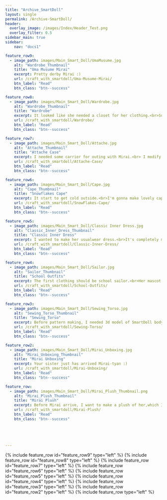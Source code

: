 ```yaml
---
title: "Archive_SmartDoll"
layout: single
permalink: /Archive-SmartDoll/
header:
  overlay_image: /images/Index/Header_Test.png
  overlay_filter: 0.5
sidebar_main: true
sidebar:
    nav: "docs1"

feature_row9:
  - image_path: images/Main_Smart_Doll/UmaMusume.jpg
    alt: "Wardrobe_Thumbnail"
    title: "Uma Musume Mirai"
    excerpt: Pretty derby Mirai :)
    url: /craft_with_smartdoll/Uma-Musume-Mirai/
    btn_label: "Read"
    btn_class: "btn--success"

feature_row8:
  - image_path: images/Main_Smart_Doll/Wardrobe.jpg
    alt: "Wardrobe_Thumbnail"
    title: "Wardrobe"
    excerpt: It looked like she needed a closet for her clothing.<br>So I did some woodworking for her :)
    url: /craft_with_smartdoll/Wardrobe/
    btn_label: "Read"
    btn_class: "btn--success"

feature_row7:
  - image_path: images/Main_Smart_Doll/Attache.jpg
    alt: "Attache_Thumbnail"
    title: "Attache Case"
    excerpt: I needed some carrier for outing with Mirai.<br> I modify ready-made attache case to my original Mirai Carry.
    url: /craft_with_smartdoll/Attache-Case/
    btn_label: "Read"
    btn_class: "btn--success"

feature_row6:
  - image_path: images/Main_Smart_Doll/Cape.jpg
    alt: "Cape_Thumbnail"
    title: "Snowflakes Cape"
    excerpt: It start to get cold outside.<br>I'm gonna make lovely cape for her :)
    url: /craft_with_smartdoll/SnowFlakes-Cape/
    btn_label: "Read"
    btn_class: "btn--success"

feature_row5:
  - image_path: images/Main_Smart_Doll/Classic Inner Dress.jpg
    alt: "Classic_Inner_Dress_Thumbnail"
    title: "Classic Inner Dress"
    excerpt: I wanted to make her usualwear dress.<br>It's completely my style classic dress :)
    url: /craft_with_smartdoll/Classic-Inner-Dress/
    btn_label: "Read"
    btn_class: "btn--success"

feature_row4:
  - image_path: images/Main_Smart_Doll/Sailor.jpg
    alt: "Sailor_Thumbnail"
    title: "School Outfits"
    excerpt: The first clothing should be school sailor.<br>Her mascot outifts :)
    url: /craft_with_smartdoll/School-Outfits/
    btn_label: "Read"
    btn_class: "btn--success"

feature_row3:
  - image_path: images/Main_Smart_Doll/Sewing_Torso.jpg
    alt: "Sewing_Torso_Thumbnail"
    title: "Sewing_Torso"
    excerpt: Before pattern making, I needed 3d model of SmartDoll body.<br>Maybe it would be good to make sewing torso of it?
    url: /craft_with_smartdoll/Sewing-Torso/
    btn_label: "Read"
    btn_class: "btn--success"

feature_row2:
  - image_path: images/Main_Smart_Doll/Mirai_Unboxing.jpg
    alt: "Mirai_Unboxing_Thumbnail"
    title: "Mirai Unboxing"
    excerpt: Your sister just has arrived Mirai-tyan :)
    url: /craft_with_smartdoll/Mirai-Unboxing/
    btn_label: "Read"
    btn_class: "btn--success"

feature_row:
  - image_path: images/Main_Smart_Doll/Mirai_Plush_Thumbnail.png
    alt: "Mirai_Plush_Thumbnail"
    title: "Mirai Plush"
    excerpt: Before Mirai arrive, I want to make a plush of her,which I've done.<br>Maybe I could look forward to taking two shot with Mirai :)
    url: /craft_with_smartdoll/Mirai-Plush/
    btn_label: "Read"
    btn_class: "btn--success"





---
```

{% include feature_row id="feature_row9" type="left" %}
{% include feature_row id="feature_row8" type="left" %}
{% include feature_row id="feature_row7" type="left" %}
{% include feature_row id="feature_row6" type="left" %}
{% include feature_row id="feature_row5" type="left" %}
{% include feature_row id="feature_row4" type="left" %}
{% include feature_row id="feature_row3" type="left" %}
{% include feature_row id="feature_row2" type="left" %}
{% include feature_row type="left" %}


